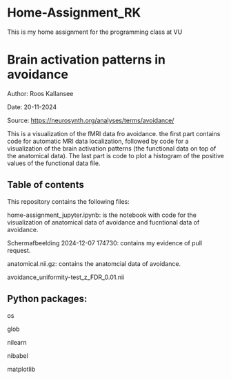 # Home-Assignment_RK
This is my home assignment for the programming class at VU

# Brain activation patterns in avoidance
Author: Roos Kallansee

Date: 20-11-2024

Source: https://neurosynth.org/analyses/terms/avoidance/

This is a visualization of the fMRI data fro avoidance. the first part contains code for automatic MRI data localization, followed by code for a visualization of the brain activation patterns (the functional data on top of the anatomical data). The last part is code to plot a histogram of the positive values of the functional data file.

## Table of contents
This repository contains the following files:

home-assignment_jupyter.ipynb: is the notebook with code for the visualization of anatomical data of avoidance and fucntional data of avoidance.

Schermafbeelding 2024-12-07 174730: contains my evidence of pull request.

anatomical.nii.gz: contains the anatomcial data of avoidance.

avoidance_uniformity-test_z_FDR_0.01.nii

## Python packages:
os

glob

nilearn

nibabel

matplotlib
